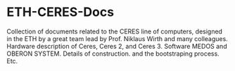 # ETH-CERES-Docs
Collection of documents related to the CERES line of computers, designed in the ETH by a great team lead by Prof. Niklaus Wirth and many colleagues.
Hardware description of Ceres, Ceres 2, and Ceres 3.
Software MEDOS and OBERON SYSTEM.
Details of construction. and the bootstraping process.
Etc.

